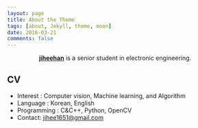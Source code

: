 ```yaml
---
layout: page
title: About the Theme
tags: [about, Jekyll, theme, moon]
date: 2016-03-21
comments: false
---
```

    
<center><a href="http://taylantatli.github.io/Moon"><b>jiheehan</b></a> is a senior student in electronic engineering.</center>

## CV
* Interest : Computer vision, Machine learning, and Algorithm
* Language : Korean, English
* Programming : C&C++, Python, OpenCV
* Contact: jihee1651@gmail.com

